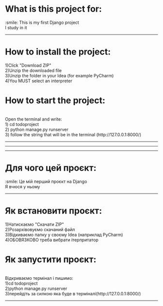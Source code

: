 <h1 style="strong">What is this project for:</h1>
:smile:
This is my first Django project
<br>I study in it
<hr>
<h1>How to install the project:</h1>
1)Click "Download ZIP"
<br>
2)Unzip the downloaded file
<br>
3)Unzip the folder in your Idea (for example PyCharm)
<br>
4)You MUST select an interpreter
<h1>How to start the project:</h1>
<br>
Open the terminal and write:
<br>
1) cd todoproject
<br>
2) python manage.py runserver
<br>
3) follow the string that will be in the terminal (http://127.0.0.1:8000/)
<hr>
<hr>
<hr>
<h1 style="strong">Для чого цей проєкт:</h1>
:smile:
Це мій перший проєкт на Django
<br>Я вчюся у ньому
<hr>
<h1>Як встановити проєкт:</h1>
1)Натискаємо "Скачати ZIP"
<br>
2)Розархівовуємо скачаний файл
<br>
3)Відкиваємо папку у своєму Idea (наприклад PyCharm)
<br>
4)ОБОВЯЗКОВО треба вибрати ітерпритатор
<h1>Як запустити проєкт:</h1>
<br>
Відкриваємо термінал і пишимо:
<br>
1)cd todoproject
<br>
2)python manage.py runserver
<br>
3)перейдіть за силкою яка буде в терміналі(http://127.0.0.1:8000/)
<hr>
